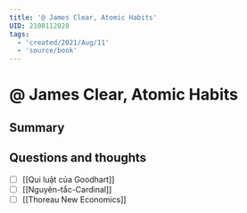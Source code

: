 ```yaml
---
title: '@ James Clear, Atomic Habits'
UID: 2108112028
tags:
  - 'created/2021/Aug/11'
  - 'source/book'
---
```

# @ James Clear, Atomic Habits

## Summary


## Questions and thoughts
- [ ] [[Qui luật của Goodhart]] 
- [ ] [[Nguyên-tắc-Cardinal]] 
- [ ] [[Thoreau New Economics]]
